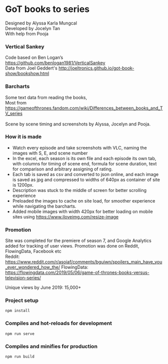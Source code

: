 # GoT books to series

Designed by Alyssa Karla Mungcal<br>
Developed by Jocelyn Tan <br>
With help from Pooja

### Vertical Sankey
Code based on Ben Logan’s https://github.com/benlogan1981/VerticalSankey <br>
Data from Joel Geddert's http://joeltronics.github.io/got-book-show/bookshow.html

### Barcharts
Some text data from reading the books, <br>
Most from https://gameofthrones.fandom.com/wiki/Differences_between_books_and_TV_series<br>
<br>
Scene by scene timing and screenshots by Alyssa, Jocelyn and Pooja.

### How it is made
- Watch every episode and take screenshots with VLC, naming the images with S, E, and scene number
- In the excel, each season is its own file and each episode its own tab, with columns for timing of scene end, formula for scene duration, text for comparison and arbitrary assigning of rating.
- Each tab is saved as csv and converted to json online, and each image is saved as jpg and compressed to widths of 640px as container of site is 1200px.
- Description was stuck to the middle of screen for better scrolling experience
- Preloaded the images to cache on site load, for smoother experience while navigating the barcharts.
- Added mobile images with width 420px for better loading on mobile sites using https://www.iloveimg.com/resize-image

### Promotion
Site was completed for the premiere of season 7, and Google Analytics added for tracking of user views. Promotion was done on Reddit, FlowingData, Facebook etc
<br>
Reddit: https://www.reddit.com/r/asoiaf/comments/bguiwn/spoilers_main_have_you_ever_wondered_how_the/
FlowingData: https://flowingdata.com/2019/05/06/game-of-thrones-books-versus-television-series/

Unique views by June 2019: 15,000+

### Project setup
```
npm install
```

### Compiles and hot-reloads for development
```
npm run serve
```

### Compiles and minifies for production
```
npm run build
```

